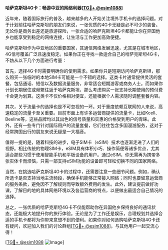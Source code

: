 **哈萨克斯坦4G卡：畅游中亚的网络利器[[TG💪+ @esim1088](https://t.me/s/esim1088)]**

近年来，随着国际旅行的普及，越来越多的人开始关注境外手机卡的选择问题。对于计划前往哈萨克斯坦的朋友们来说，一张优质的4G卡无疑是必不可少的装备。无论你是商务出差还是旅游探险，一张合适的哈萨克斯坦4G卡都能让你在异国他乡也能享受到稳定的网络连接，让生活与工作更加高效便捷。

哈萨克斯坦作为中亚地区的重要国家，其通信网络发展迅速，尤其是在城市地区，4G信号覆盖广泛且速度稳定。如果你正在寻找一款适合自己的哈萨克斯坦4G卡，不妨从以下几个方面进行考量：

首先，选择4G卡时需要明确你的使用需求。如果你只是短期访问哈萨克斯坦，那么购买一张临时的本地SIM卡可能是一个不错的选择。这类卡片通常提供灵活的套餐，包括通话、短信以及数据流量服务，非常适合短期游客或商务人士。而如果你计划长期居住或频繁往返于哈萨克斯坦，那么考虑购买一张支持长期使用的预付费卡会更为划算。这类卡不仅价格相对便宜，还能根据个人需求随时调整套餐内容。

其次，关于流量卡的选择也是不可忽视的一环。对于重度依赖互联网的人来说，高速稳定的流量卡至关重要。目前市面上有许多运营商提供的流量卡，比如Kcell、Beeline等，这些品牌均以其出色的信号质量和实惠的价格受到用户的青睐。此外，还有一些专门针对国际用户的流量套餐，它们往往包含多国漫游服务，这对于经常跨国出行的朋友来说无疑是一大福音。

值得一提的是，随着科技的进步，电子SIM卡（eSIM）技术也逐渐走进了人们的视野。相比传统的物理SIM卡，eSIM具有体积小巧、操作简便等诸多优点，尤其适合那些习惯于使用智能手机和平板设备的用户。通过eSIM，你无需再为携带多张实体卡而烦恼，只需一部支持eSIM功能的设备即可轻松切换不同的国家网络。

当然，在挑选哈萨克斯坦4G卡的过程中，还需要注意一些细节问题。例如，确认所选卡是否支持当地主流频段，确保手机能够正常接入网络；同时也要留意运营商的服务条款，避免因不了解规则而导致额外费用的发生。此外，建议提前做好功课，了解目的地的具体网络环境以及各运营商的特点，以便做出最适合自己情况的选择。

总之，一张优质的哈萨克斯坦4G卡不仅能帮助你在异国他乡保持良好的通讯状态，还能极大地提升你的旅行体验。无论是为了工作还是娱乐，合理规划并选择合适的手机卡都将为你带来意想不到的便利。如果你对如何选购哈萨克斯坦4G卡还有疑问，欢迎加入我们的讨论群组[[TG💪+ @esim1088](https://t.me/s/esim1088)]，与其他用户一起交流心得！

[[TG💪+ @esim1088](https://t.me/s/esim1088) ![Image](https://i.postimg.cc/4NQfJmqS/Snipaste-2025-05-13-00-14-12.png)]